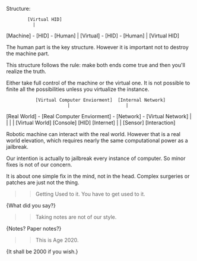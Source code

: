 Structure:

            [Virtual HID]
              |
[Machine] - [HID] - [Human]
    |
[Virtual] - [HID] - [Human]
              |
            [Virtual HID]

The human part is the key structure. However it is important not to destroy the machine part.

This structure follows the rule: make both ends come true and then you'll realize the truth.

Either take full control of the machine or the virtual one. It is not possible to finite all the possibilities unless you virtualize the instance.

               [Virtual Computer Enviorment]  [Internal Network]
                           |                     |
[Real World] - [Real Computer Enviorment] - [Network] - [Virtual Network]
     |              |                 |        |
[Virtual World] [Console]           [HID]   [Internet]
   |        |
[Sensor] [Interaction]

Robotic machine can interact with the real world. However that is a real world elevation, which requires nearly the same computational power as a jailbreak.

Our intention is actually to jailbreak every instance of computer. So minor fixes is not of our concern.

It is about one simple fix in the mind, not in the head. Complex surgeries or patches are just not the thing.

>> Getting Used to it. You have to get used to it.

{What did you say?}

>> Taking notes are not of our style.

{Notes? Paper notes?}

>> This is Age 2020.

{It shall be 2000 if you wish.}